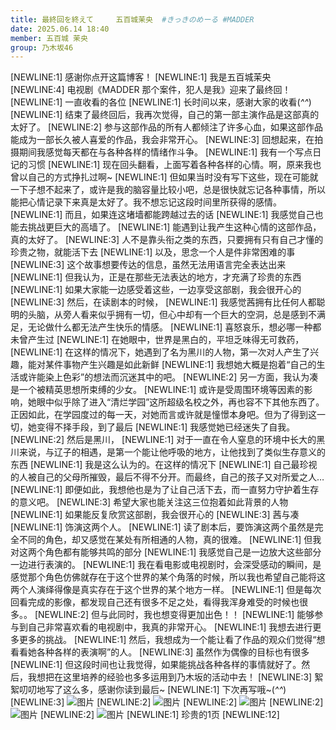 ```yaml
---
title: 最終回を終えて     五百城茉央  #きっきのめーる #MADDER
date: 2025.06.14 18:40
member: 五百城 茉央
group: 乃木坂46
---
```


[NEWLINE:1]
感谢你点开这篇博客！
[NEWLINE:1]
我是五百城茉央
[NEWLINE:4]
电视剧《MADDER 那个案件，犯人是我》迎来了最终回！
[NEWLINE:1]
一直收看的各位
[NEWLINE:1]
长时间以来，感谢大家的收看(*^^*)
[NEWLINE:1]
结束了最终回后，我再次觉得，自己的第一部主演作品是这部真的太好了。
[NEWLINE:2]
参与这部作品的所有人都倾注了许多心血，如果这部作品能成为一部长久被人喜爱的作品，我会非常开心。
[NEWLINE:3]
回想起来，在拍摄期间我感觉每天都在与各种各样的情绪作斗争。
[NEWLINE:1]
我有一个写点日记的习惯
[NEWLINE:1]
现在回头翻看，上面写着各种各样的心情。啊，原来我也曾以自己的方式挣扎过啊~
[NEWLINE:1]
但如果当时没有写下这些，现在可能就一下子想不起来了，或许是我的脑容量比较小吧，总是很快就忘记各种事情，所以能把心情记录下来真是太好了。我不想忘记这段时间里所获得的感情。
[NEWLINE:1]
而且，如果连这堵墙都能跨越过去的话
[NEWLINE:1]
我感觉自己也能去挑战更巨大的高墙了。
[NEWLINE:1]
能遇到让我产生这种心情的这部作品，真的太好了。
[NEWLINE:3]
人不是靠头衔之类的东西，只要拥有只有自己才懂的珍贵之物，就能活下去
[NEWLINE:1]
以及，思念一个人是件非常困难的事
[NEWLINE:3]
这个故事想要传达的信息，虽然无法用语言完全表达出来
[NEWLINE:1]
但我认为，正是在那些无法表达的地方，才充满了珍贵的东西
[NEWLINE:1]
如果大家能一边感受着这些，一边享受这部剧，我会很开心的
[NEWLINE:3]
然后，在读剧本的时候，
[NEWLINE:1]
我感觉茜拥有比任何人都聪明的头脑，从旁人看来似乎拥有一切，但心中却有一个巨大的空洞，总是感到不满足，无论做什么都无法产生快乐的情感。
[NEWLINE:1]
喜怒哀乐，想必哪一种都未曾产生过
[NEWLINE:1]
在她眼中，世界是黑白的，平坦乏味得无可救药，
[NEWLINE:1]
在这样的情况下，她遇到了名为黑川的人物，第一次对人产生了兴趣，能对某件事物产生兴趣是如此新鲜
[NEWLINE:1]
我想她大概是抱着“自己的生活或许能染上色彩”的想法而沉迷其中的吧。
[NEWLINE:2]
另一方面，我认为凑是一个被精英思想所束缚的少女。
[NEWLINE:1]
或许是受周围环境等因素的影响，她眼中似乎除了进入“清烂学园”这所超级名校之外，再也容不下其他东西了。正因如此，在学园度过的每一天，对她而言或许就是憧憬本身吧。但为了得到这一切，她变得不择手段，到了最后
[NEWLINE:1]
我感觉她已经迷失了自我。
[NEWLINE:2]
然后是黑川，
[NEWLINE:1]
对于一直在令人窒息的环境中长大的黑川来说，与辽子的相遇，是第一个能让他呼吸的地方，让他找到了类似生存意义的东西
[NEWLINE:1]
我是这么认为的。在这样的情况下
[NEWLINE:1]
自己最珍视的人被自己的父母所摧毁，最后不得不分开。而最终，自己的孩子又对所爱之人…
[NEWLINE:1]
即便如此，我想他也是为了让自己活下去，而一直努力守护着生存的意义吧。
[NEWLINE:3]
希望大家也能关注这三位抱着如此背景的人物
[NEWLINE:1]
如果能反复欣赏这部剧，我会很开心的
[NEWLINE:3]
茜与凑
[NEWLINE:1]
饰演这两个人。
[NEWLINE:1]
读了剧本后，要饰演这两个虽然是完全不同的角色，却又感觉在某处有所相通的人物，真的很难。
[NEWLINE:1]
但我对这两个角色都有能够共鸣的部分
[NEWLINE:1]
我感觉自己是一边放大这些部分一边进行表演的。
[NEWLINE:1]
我在看电影或电视剧时，会深受感动的瞬间，是感觉那个角色仿佛就存在于这个世界的某个角落的时候，所以我也希望自己能将这两个人演绎得像是真实存在于这个世界的某个地方一样。
[NEWLINE:1]
但是每次回看完成的影像，都发现自己还有很多不足之处，看得我浑身难受的时候也很多。。
[NEWLINE:2]
但与此同时，我也想变得更加出色！！
[NEWLINE:1]
能够参与到自己非常喜欢看的电视剧中，我真的非常开心。
[NEWLINE:1]
我想去进行更多更多的挑战。
[NEWLINE:1]
然后，我想成为一个能让看了作品的观众们觉得“想看看她各种各样的表演啊”的人。
[NEWLINE:3]
虽然作为偶像的目标也有很多
[NEWLINE:1]
但这段时间也让我觉得，如果能挑战各种各样的事情就好了。然后，我想把在这里培养的经验也多多运用到乃木坂的活动中去！
[NEWLINE:3]
絮絮叨叨地写了这么多，感谢你读到最后~
[NEWLINE:1]
下次再写哦~(*^^*)
[NEWLINE:3]
![图片](https://www.nogizaka46.com/files/46/diary/n46/MEMBER/moblog/202506/mobZoXK7z.jpg)
[NEWLINE:2]
![图片](https://www.nogizaka46.com/files/46/diary/n46/MEMBER/moblog/202506/mobIIw6IA.jpg)
[NEWLINE:2]
![图片](https://www.nogizaka46.com/files/46/diary/n46/MEMBER/moblog/202506/mobt5vxrL.jpg)
[NEWLINE:2]
![图片](https://www.nogizaka46.com/files/46/diary/n46/MEMBER/moblog/202506/mobnzg8yL.jpg)
[NEWLINE:2]
![图片](https://www.nogizaka46.com/files/46/diary/n46/MEMBER/moblog/202506/mobwUFm1t.jpg)
[NEWLINE:1]
珍贵的1页
[NEWLINE:12]